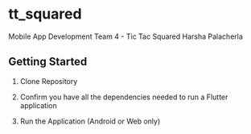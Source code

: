# tt_squared

Mobile App Development
Team 4 - Tic Tac Squared
Harsha Palacherla

## Getting Started

1) Clone Repository 

2) Confirm you have all the dependencies needed to run a Flutter application

3) Run the Application (Android or Web only)
